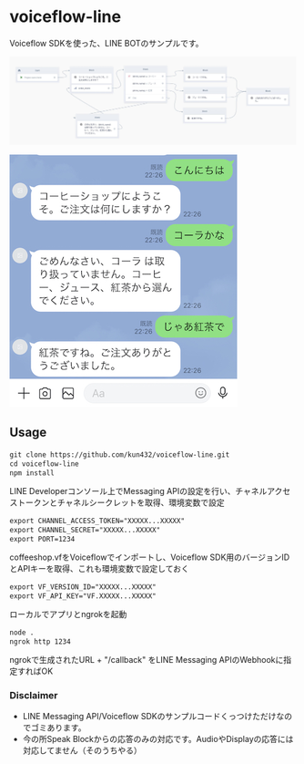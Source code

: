 # voiceflow-line

Voiceflow SDKを使った、LINE BOTのサンプルです。

![](public/voiceflow.jpg)

<img src="https://github.com/kun432/voiceflow-line/raw/main/public/line.jpg" width=400 />

## Usage

```
git clone https://github.com/kun432/voiceflow-line.git
cd voiceflow-line
npm install
```

LINE Developerコンソール上でMessaging APIの設定を行い、チャネルアクセストークンとチャネルシークレットを取得、環境変数で設定

```
export CHANNEL_ACCESS_TOKEN="XXXXX...XXXXX"
export CHANNEL_SECRET="XXXXX...XXXXX"
export PORT=1234
```

coffeeshop.vfをVoiceflowでインポートし、Voiceflow SDK用のバージョンIDとAPIキーを取得、これも環境変数で設定しておく

```
export VF_VERSION_ID="XXXXX...XXXXX"
export VF_API_KEY="VF.XXXXX...XXXXX"
```

ローカルでアプリとngrokを起動

```
node .
ngrok http 1234
```

ngrokで生成されたURL + "/callback" をLINE Messaging APIのWebhookに指定すればOK

### Disclaimer

- LINE Messaging API/Voiceflow SDKのサンプルコードくっつけただけなのでゴミあります。
- 今の所Speak Blockからの応答のみの対応です。AudioやDisplayの応答には対応してません（そのうちやる）
